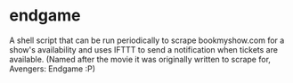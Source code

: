 # endgame
A shell script that can be run periodically to scrape bookmyshow.com for a show's availability and uses IFTTT to send a notification when tickets are available. (Named after the movie it was originally written to scrape for, Avengers: Endgame :P)
